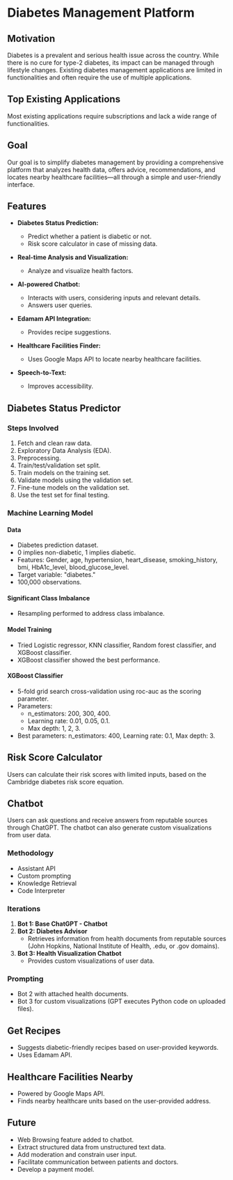 # Diabetes Management Platform

## Motivation

Diabetes is a prevalent and serious health issue across the country. While there is no cure for type-2 diabetes, its impact can be managed through lifestyle changes. Existing diabetes management applications are limited in functionalities and often require the use of multiple applications.


## Top Existing Applications

Most existing applications require subscriptions and lack a wide range of functionalities.

## Goal

Our goal is to simplify diabetes management by providing a comprehensive platform that analyzes health data, offers advice, recommendations, and locates nearby healthcare facilities—all through a simple and user-friendly interface.

## Features

- **Diabetes Status Prediction:**
  - Predict whether a patient is diabetic or not.
  - Risk score calculator in case of missing data.
  
- **Real-time Analysis and Visualization:**
  - Analyze and visualize health factors.

- **AI-powered Chatbot:**
  - Interacts with users, considering inputs and relevant details.
  - Answers user queries.

- **Edamam API Integration:**
  - Provides recipe suggestions.

- **Healthcare Facilities Finder:**
  - Uses Google Maps API to locate nearby healthcare facilities.

- **Speech-to-Text:**
  - Improves accessibility.

## Diabetes Status Predictor

### Steps Involved

1. Fetch and clean raw data.
2. Exploratory Data Analysis (EDA).
3. Preprocessing.
4. Train/test/validation set split.
5. Train models on the training set.
6. Validate models using the validation set.
7. Fine-tune models on the validation set.
8. Use the test set for final testing.

### Machine Learning Model

#### Data

- Diabetes prediction dataset.
- 0 implies non-diabetic, 1 implies diabetic.
- Features: Gender, age, hypertension, heart_disease, smoking_history, bmi, HbA1c_level, blood_glucose_level.
- Target variable: "diabetes."
- 100,000 observations.

#### Significant Class Imbalance

- Resampling performed to address class imbalance.

#### Model Training

- Tried Logistic regressor, KNN classifier, Random forest classifier, and XGBoost classifier.
- XGBoost classifier showed the best performance.

#### XGBoost Classifier

- 5-fold grid search cross-validation using roc-auc as the scoring parameter.
- Parameters:
  - n_estimators: 200, 300, 400.
  - Learning rate: 0.01, 0.05, 0.1.
  - Max depth: 1, 2, 3.
- Best parameters: n_estimators: 400, Learning rate: 0.1, Max depth: 3.

## Risk Score Calculator

Users can calculate their risk scores with limited inputs, based on the Cambridge diabetes risk score equation.

## Chatbot

Users can ask questions and receive answers from reputable sources through ChatGPT. The chatbot can also generate custom visualizations from user data.

### Methodology

- Assistant API
- Custom prompting
- Knowledge Retrieval
- Code Interpreter

### Iterations

1. **Bot 1: Base ChatGPT - Chatbot**
2. **Bot 2: Diabetes Advisor**
   - Retrieves information from health documents from reputable sources (John Hopkins, National Institute of Health, .edu, or .gov domains).
3. **Bot 3: Health Visualization Chatbot**
   - Provides custom visualizations of user data.

### Prompting

- Bot 2 with attached health documents.
- Bot 3 for custom visualizations (GPT executes Python code on uploaded files).

## Get Recipes

- Suggests diabetic-friendly recipes based on user-provided keywords.
- Uses Edamam API.

## Healthcare Facilities Nearby

- Powered by Google Maps API.
- Finds nearby healthcare units based on the user-provided address.

## Future

- Web Browsing feature added to chatbot.
- Extract structured data from unstructured text data.
- Add moderation and constrain user input.
- Facilitate communication between patients and doctors.
- Develop a payment model.
